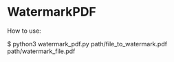 # WatermarkPDF

How to use:

$ python3 watermark\_pdf.py path/file\_to\_watermark.pdf path/watermark\_file.pdf
